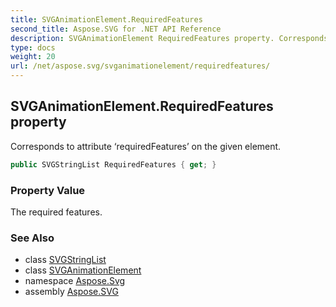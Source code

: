 ```yaml
---
title: SVGAnimationElement.RequiredFeatures
second_title: Aspose.SVG for .NET API Reference
description: SVGAnimationElement RequiredFeatures property. Corresponds to attribute requiredFeatures on the given element
type: docs
weight: 20
url: /net/aspose.svg/svganimationelement/requiredfeatures/
---
```

## SVGAnimationElement.RequiredFeatures property

Corresponds to attribute ‘requiredFeatures’ on the given element.

```csharp
public SVGStringList RequiredFeatures { get; }
```

### Property Value

The required features.

### See Also

* class [SVGStringList](../../../aspose.svg.datatypes/svgstringlist/)
* class [SVGAnimationElement](../)
* namespace [Aspose.Svg](../../../aspose.svg/)
* assembly [Aspose.SVG](../../../)
